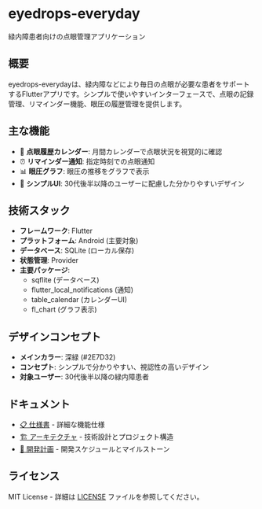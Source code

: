 # eyedrops-everyday

緑内障患者向けの点眼管理アプリケーション

## 概要

eyedrops-everydayは、緑内障などにより毎日の点眼が必要な患者をサポートするFlutterアプリです。シンプルで使いやすいインターフェースで、点眼の記録管理、リマインダー機能、眼圧の履歴管理を提供します。

## 主な機能

- 📅 **点眼履歴カレンダー**: 月間カレンダーで点眼状況を視覚的に確認
- ⏰ **リマインダー通知**: 指定時刻での点眼通知
- 📊 **眼圧グラフ**: 眼圧の推移をグラフで表示
- 🎯 **シンプルUI**: 30代後半以降のユーザーに配慮した分かりやすいデザイン

## 技術スタック

- **フレームワーク**: Flutter
- **プラットフォーム**: Android (主要対象)
- **データベース**: SQLite (ローカル保存)
- **状態管理**: Provider
- **主要パッケージ**: 
  - sqflite (データベース)
  - flutter_local_notifications (通知)
  - table_calendar (カレンダーUI)
  - fl_chart (グラフ表示)

## デザインコンセプト

- **メインカラー**: 深緑 (#2E7D32)
- **コンセプト**: シンプルで分かりやすい、視認性の高いデザイン
- **対象ユーザー**: 30代後半以降の緑内障患者

## ドキュメント

- [📋 仕様書](SPECIFICATION.md) - 詳細な機能仕様
- [🏗️ アーキテクチャ](ARCHITECTURE.md) - 技術設計とプロジェクト構造
- [📅 開発計画](DEVELOPMENT_PLAN.md) - 開発スケジュールとマイルストーン



## ライセンス

MIT License - 詳細は [LICENSE](LICENSE) ファイルを参照してください。
